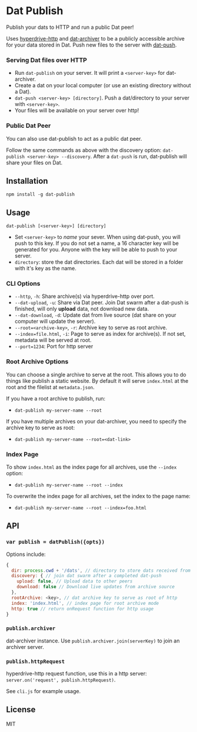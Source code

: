 # Dat Publish

Publish your dats to HTTP and run a public Dat peer!

Uses [hyperdrive-http](https://github.com/joehand/hyperdrive-http) and [dat-archiver](https://github.com/maxogden/dat-archiver) to be a publicly accessible archive for your data stored in Dat. Push new files to the server with [dat-push](https://github.com/joehand/dat-push).

### Serving Dat files over HTTP

* Run `dat-publish` on your server. It will print a `<server-key>` for dat-archiver.
* Create a dat on your local computer (or use an existing directory without a Dat).
* `dat-push <server-key> [directory]`. Push a dat/directory to your server with `<server-key>`.
* Your files will be available on your server over http!

### Public Dat Peer

You can also use dat-publish to act as a public dat peer.

Follow the same commands as above with the discovery option: `dat-publish <server-key> --discovery`. After a `dat-push` is run, dat-publish will share your files on Dat.

## Installation 

```
npm install -g dat-publish
```

## Usage

```
dat-publish [<server-key>] [directory]
```

* Set `<server-key>` to *name* your sever. When using dat-push, you will push to this key. If you do not set a name, a 16 character key will be generated for you. Anyone with the key will be able to push to your server.
* `directory`: store the dat directories. Each dat will be stored in a folder with it's key as the name.

### CLI Options

* `--http`, `-h`: Share archive(s) via hyperdrive-http over port.
* `--dat-upload`, `-u`: Share via Dat peer. Join Dat swarm after a dat-push is finished, will only **upload** data, not download new data.
* `--dat-download`, `-d`: Update dat from live source (dat share on your computer will update the server).
* `--root=<archive-key>`, `-r`: Archive key to serve as root archive.
* `--index=file.html`, `-i`: Page to serve as index for archive(s). If not set, metadata will be served at root.
* `--port=1234`: Port for http server

### Root Archive Options

You can choose a single archive to serve at the root. This allows you to do things like publish a static website. By default it will serve `index.html` at the root and the filelist at `metadata.json`.

If you have a root archive to publish, run:

* `dat-publish my-server-name --root`

If you have multiple archives on your dat-archiver, you need to specify the archive key to serve as root:

* `dat-publish my-server-name --root=<dat-link>`

### Index Page

To show `index.html` as the index page for all archives, use the `--index` option:

* `dat-publish my-server-name --root --index`

To overwrite the index page for all archives, set the index to the page name:

* `dat-publish my-server-name --root --index=foo.html`

## API 

### `var publish = datPublish({opts})`

Options include: 

```js
{
  dir: process.cwd + '/dats', // directory to store dats received from dat-push
  discovery: { // join dat swarm after a completed dat-push
    upload: false, // Upload data to other peers
    download: false // Download live updates from archive source
  },
  rootArchive: <key>, // dat archive key to serve as root of http
  index: 'index.html', // index page for root archive mode
  http: true // return onRequest function for http usage
}
```

### `publish.archiver`

dat-archiver instance. Use `publish.archiver.join(serverKey)` to join an archiver server.

### `publish.httpRequest`

hyperdrive-http request function, use this in a http server: `server.on('request', publish.httpRequest)`.

See `cli.js` for example usage.

## License

MIT